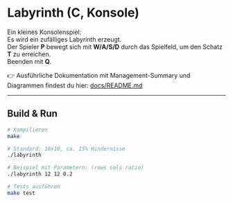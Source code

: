 # Labyrinth (C, Konsole)

Ein kleines Konsolenspiel:  
Es wird ein zufälliges Labyrinth erzeugt.  
Der Spieler **P** bewegt sich mit **W/A/S/D** durch das Spielfeld, um den Schatz **T** zu erreichen.  
Beenden mit **Q**.  

👉 Ausführliche Dokumentation mit Management-Summary und Diagrammen findest du hier: [docs/README.md](./docs/README.md)

---

## Build & Run

```bash
# Kompilieren
make

# Standard: 10x10, ca. 15% Hindernisse
./labyrinth

# Beispiel mit Parametern: (rows cols ratio)
./labyrinth 12 12 0.2

# Tests ausführen
make test
